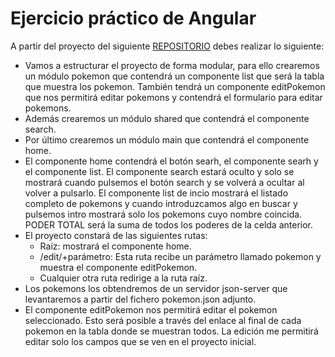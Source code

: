 # Ejercicio práctico de Angular
A partir del proyecto del siguiente [REPOSITORIO](https://github.com/joadelvia/pokemon) debes realizar lo siguiente:

- Vamos a estructurar el proyecto de forma modular, para ello crearemos un módulo pokemon que contendrá un componente list que será la tabla que muestra los pokemon. También tendrá un componente editPokemon que nos permitirá editar pokemons y contendrá el formulario para editar pokemons.
- Además crearemos un módulo shared que contendrá el componente search.
- Por último crearemos un módulo main que contendrá el componente home.
- El componente home contendrá el botón searh, el componente searh y el componente list. El componente search estará oculto y solo se mostrará cuando pulsemos el botón search y se volverá a ocultar al volver a pulsarlo. El componente list de incio mostrará el listado completo de pokemons y cuando introduzcamos algo en buscar y pulsemos intro mostrará solo los pokemons cuyo nombre coincida. PODER TOTAL será la suma de todos los poderes de la celda anterior.
- El proyecto constará de las siguientes rutas:
	- Raíz: mostrará el componente home.
	- /edit/+parámetro: Esta ruta recibe un parámetro llamado pokemon y muestra el componente editPokemon.
	- Cualquier otra ruta redirige a la ruta raíz.
- Los pokemons los obtendremos de un servidor json-server que levantaremos a partir del fichero pokemon.json adjunto.
- El componente editPokemon nos permitirá editar el pokemon seleccionado. Esto será posible a través del enlace al final de cada pokemon en la tabla donde se muestran todos. La edición me permitirá editar solo los campos que se ven en el proyecto inicial.